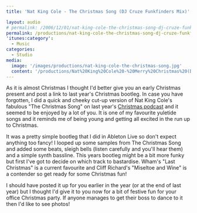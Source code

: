 ```yaml
---
title: 'Nat King Cole - The Christmas Song (DJ Cruze Funkfinders Mix)'

layout: audio
# permalink: /2006/12/01/nat-king-cole-the-christmas-song-dj-cruze-funkfinders-mix/
permalink: /productions/nat-king-cole-the-christmas-song-dj-cruze-funkfinders-mix/
'itunes:category':
  - Music
categories:
  - Studio
media:
  image: '/images/productions/nat-king-cole-the-christmas-song.jpg'
  content: '/productions/Nat%20King%20Cole%20-%20Merry%20Christmas%20(DJ%20Cruze%20Funkfinders%20Mix).mp3'
---
```


As it is almost Christmas I thought I'd better give you an early Christmas present and post a link to last year's Christmas bootleg. In case you have forgotten, I did a quick and cheeky cut-up version of Nat King Cole's fabulous "The Christmas Song" on last year's [Christmas podcast](/podcasts/episode-7-merry-christmas/) and it seemed to be enjoyed by a lot of you. It is one of my favourite yuletide songs and it reminds me of being young and getting all excited in the run up to Christmas.

It was a pretty simple bootleg that I did in Ableton Live so don't expect anything too fancy! I looped up some samples from The Christmas Song and added some beats, sleigh bells (listen carefully and you'll hear them) and a simple synth bassline. This years bootleg might be a bit more funky but first I've got to decide on which track to bastardise. Wham's "Last Christmas" is a current favourite and Cliff Richard's "Miseltoe and Wine" is a contender so get ready for some Christmas fun!

I should have posted it up for you earlier in the year (or at the end of last year) but I thought I'd give it to you now for a bit of festive fun for your office Christmas party. If anyone manages to get their boss to dance to it then I'd like to see photos!
